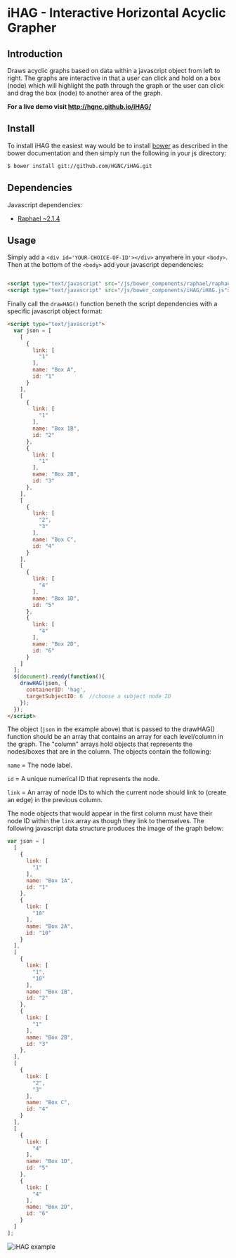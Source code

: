# iHAG - Interactive Horizontal Acyclic Grapher 

## Introduction
Draws acyclic graphs based on data within a javascript object from left to right. The graphs are interactive in that a user can click and hold on a box (node) which will highlight the path through the graph or the user can click and drag the box (node) to another area of the graph.

**For a live demo visit http://hgnc.github.io/iHAG/**

## Install
To install iHAG the easiest way would be to install [bower](http://bower.io) as described in the bower documentation and then simply run the following in your js directory:
```sh
$ bower install git://github.com/HGNC/iHAG.git
```
## Dependencies
Javascript dependencies:
- [Raphael ~2.1.4](https://github.com/DmitryBaranovskiy/raphael)

## Usage
Simply add a `<div id='YOUR-CHOICE-OF-ID'></div>` anywhere in your `<body>`.
Then at the bottom of the `<body>` add your javascript dependencies:
```html

<script type="text/javascript" src="/js/bower_components/raphael/raphael-min.js"></script>
<script type="text/javascript" src="/js/bower_components/iHAG/iHAG.js"></script>
```
Finally call the `drawHAG()` function beneth the script dependencies with a specific javascript object format:
```html
<script type="text/javascript">
  var json = [
    [
      {
        link: [
          "1"
        ],
        name: "Box A",
        id: "1"
      }
    ],
    [
      {
        link: [
          "1"
        ],
        name: "Box 1B",
        id: "2"
      },
      {
        link: [
          "1"
        ],
        name: "Box 2B",
        id: "3"
      },
    ],
    [
      {
        link: [
          "2",
          "3"
        ],
        name: "Box C",
        id: "4"
      }
    ],
    [
      {
        link: [
          "4"
        ],
        name: "Box 1D",
        id: "5"
      },
      {
        link: [
          "4"
        ],
        name: "Box 2D",
        id: "6"
      }
    ]
  ];
  $(document).ready(function(){
    drawHAG(json, {
      containerID: 'hag',
      targetSubjectID: 6  //choose a subject node ID
    });
  });
</script>
```
The object (`json` in the example above) that is passed to the drawHAG() function should be an array that contains an array for each
level/column in the graph. The "column" arrays hold objects that represents the nodes/boxes that are in the column. The objects contain
the following:

`name` = The node label.

`id` = A unique numerical ID that represents the node.

`link` = An array of node IDs to which the current node should link to (create an edge) in the previous column.

The node objects that would appear in the first column must have their node ID within the `link` array as though they link to themselves. The following javascript data structure produces the image of the graph below:
```javascript
var json = [
  [
    {
      link: [
        "1"
      ],
      name: "Box 1A",
      id: "1"
    },
    {
      link: [
        "10"
      ],
      name: "Box 2A",
      id: "10"
    }
  ],
  [
    {
      link: [
        "1",
        "10"
      ],
      name: "Box 1B",
      id: "2"
    },
    {
      link: [
        "1"
      ],
      name: "Box 2B",
      id: "3"
    },
  ],
  [
    {
      link: [
        "2",
        "3"
      ],
      name: "Box C",
      id: "4"
    }
  ],
  [
    {
      link: [
        "4"
      ],
      name: "Box 1D",
      id: "5"
    },
    {
      link: [
        "4"
      ],
      name: "Box 2D",
      id: "6"
    }
  ]
];
```
![iHAG example](https://cloud.githubusercontent.com/assets/9589542/11692076/c3be13fe-9e95-11e5-94df-5a36294cb499.png)

